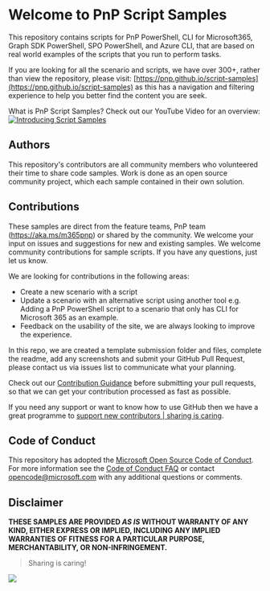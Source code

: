 # Welcome to PnP Script Samples

This repository contains scripts for PnP PowerShell, CLI for Microsoft365, Graph SDK PowerShell, SPO PowerShell, and Azure CLI, that are based on real world examples of the scripts that you run to perform tasks.

If you are looking for all the scenario and scripts, we have over 300+, rather than view the repository, please visit: [https://pnp.github.io/script-samples](https://pnp.github.io/script-samples) as this has a navigation and filtering experience to help you better find the content you are seek. 

What is PnP Script Samples? Check out our YouTube Video for an overview:
[![Introducing Script Samples](https://img.youtube.com/vi/cB2aideuHlk/maxresdefault.jpg)](https://www.youtube.com/embed/cB2aideuHlk)

## Authors

This repository's contributors are all community members who volunteered their time to share code samples. Work is done as an open source community project, which each sample contained in their own solution.

## Contributions

These samples are direct from the feature teams, PnP team (https://aka.ms/m365pnp) or shared by the community. We welcome your input on issues and suggestions for new and existing samples. We welcome community contributions for sample scripts. If you have any questions, just let us know.

We are looking for contributions in the following areas:

* Create a new scenario with a script
* Update a scenario with an alternative script using another tool e.g. Adding a PnP PowerShell script to a scenario that only has CLI for Microsoft 365 as an example.
* Feedback on the usability of the site, we are always looking to improve the experience.

In this repo, we are created a template submission folder and files, complete the readme, add any screenshots and submit your GitHub Pull Request, please contact us via issues list to communicate what your planning.

Check out our [Contribution Guidance](https://pnp.github.io/script-samples/contributing/index.html) before submitting your pull requests, so that we can get your contribution processed as fast as possible.

If you need any support or want to know how to use GitHub then we have a great programme to [support new contributors | sharing is caring](https://pnp.github.io/sharing-is-caring/).
## Code of Conduct

This repository has adopted the [Microsoft Open Source Code of Conduct](https://opensource.microsoft.com/codeofconduct/). For more information see the [Code of Conduct FAQ](https://opensource.microsoft.com/codeofconduct/faq/) or contact [opencode@microsoft.com](mailto:opencode@microsoft.com) with any additional questions or comments.

## Disclaimer

**THESE SAMPLES ARE PROVIDED *AS IS* WITHOUT WARRANTY OF ANY KIND, EITHER EXPRESS OR IMPLIED, INCLUDING ANY IMPLIED WARRANTIES OF FITNESS FOR A PARTICULAR PURPOSE, MERCHANTABILITY, OR NON-INFRINGEMENT.**

> Sharing is caring!

<img src="https://m365-visitor-stats.azurewebsites.net/script-samples/README" aria-hidden="true" />
